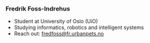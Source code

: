 ### Fredrik Foss-Indrehus

* Student at University of Oslo (UiO)
* Studying informatics, robotics and intelligent systems
* Reach out: [fredfoss@fr.urbanpets.no](mailto:fredfoss@fr.urbanpets.no)

